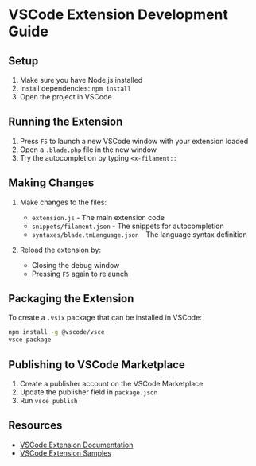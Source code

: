 # VSCode Extension Development Guide

## Setup

1. Make sure you have Node.js installed
2. Install dependencies: `npm install`
3. Open the project in VSCode

## Running the Extension

1. Press `F5` to launch a new VSCode window with your extension loaded
2. Open a `.blade.php` file in the new window
3. Try the autocompletion by typing `<x-filament::`

## Making Changes

1. Make changes to the files:
   - `extension.js` - The main extension code
   - `snippets/filament.json` - The snippets for autocompletion
   - `syntaxes/blade.tmLanguage.json` - The language syntax definition

2. Reload the extension by:
   - Closing the debug window
   - Pressing `F5` again to relaunch

## Packaging the Extension

To create a `.vsix` package that can be installed in VSCode:

```bash
npm install -g @vscode/vsce
vsce package
```

## Publishing to VSCode Marketplace

1. Create a publisher account on the VSCode Marketplace
2. Update the publisher field in `package.json`
3. Run `vsce publish`

## Resources

- [VSCode Extension Documentation](https://code.visualstudio.com/api)
- [VSCode Extension Samples](https://github.com/microsoft/vscode-extension-samples)
